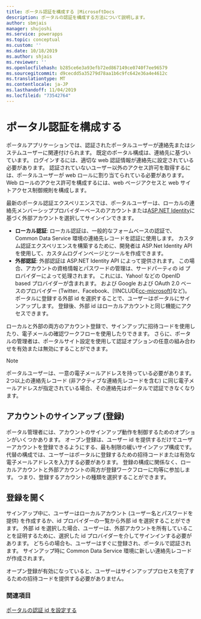 ```yaml
---
title: ポータル認証を構成する |MicrosoftDocs
description: ポータルの認証を構成する方法について説明します。
author: sbmjais
manager: shujoshi
ms.service: powerapps
ms.topic: conceptual
ms.custom: ''
ms.date: 10/18/2019
ms.author: shjais
ms.reviewer: ''
ms.openlocfilehash: b285ce6e3a93efb72ed867149ce0740f7ee96579
ms.sourcegitcommit: d9cecdd5a35279d78aa1b6c9fc642e36a4e4612c
ms.translationtype: MT
ms.contentlocale: ja-JP
ms.lasthandoff: 11/04/2019
ms.locfileid: "73542764"
---
```

# <a name="configure-portal-authentication"></a>ポータル認証を構成する

ポータルアプリケーションでは、認証されたポータルユーザーが連絡先またはシステムユーザーに関連付けられます。 既定のポータル構成は、連絡先に基づいています。 ログインするには、適切な web 認証情報が連絡先に設定されている必要があります。 認証されていないユーザー以外のアクセス許可を取得するには、ポータルユーザーが web ロールに割り当てられている必要があります。 Web ロールのアクセス許可を構成するには、web ページアクセスと web サイトアクセス制御規則を構成します。

最新のポータル認証エクスペリエンスでは、ポータルユーザーは、ローカルの連絡先メンバーシッププロバイダーベースのアカウントまたは[ASP.NET Identity](https://www.asp.net/identity)に基づく外部アカウントを選択してサインインできます。   

- **ローカル認証**: ローカル認証は、一般的なフォームベースの認証で、Common Data Service 環境の連絡先レコードを認証に使用します。 カスタム認証エクスペリエンスを構築するために、開発者は ASP.Net Identity API を使用して、カスタムログインページとツールを作成できます。
- **外部認証**: 外部認証は ASP.NET Identity API によって提供されます。 この場合、アカウントの資格情報とパスワードの管理は、サードパーティの id プロバイダーによって処理されます。 これには、Yahoo! などの OpenID based プロバイダーが含まれます。 および Google および OAuth 2.0 ベースのプロバイダー (Twitter、Facebook、[!INCLUDE[cc-microsoft](../../../includes/cc-microsoft.md)]など)。 ポータルに登録する外部 id を選択することで、ユーザーはポータルにサインアップします。 登録後、外部 id はローカルアカウントと同じ機能にアクセスできます。 

ローカルと外部の両方のアカウント登録で、サインアップに招待コードを使用したり、電子メールの確認ワークフローを使用したりできます。 さらに、ポータルの管理者は、ポータルサイト設定を使用して認証オプションの任意の組み合わせを有効または無効にすることができます。

> [!NOTE]
> ポータルユーザーは、一意の電子メールアドレスを持っている必要があります。 2つ以上の連絡先レコード (非アクティブな連絡先レコードを含む) に同じ電子メールアドレスが指定されている場合、その連絡先はポータルで認証できなくなります。

## <a name="account-sign-up-registration"></a>アカウントのサインアップ (登録)

ポータル管理者には、アカウントのサインアップ動作を制御するためのオプションがいくつかあります。 オープン登録は、ユーザー id を提供するだけでユーザーアカウントを登録できるようにする、最も制限の緩いサインアップ構成です。 代替の構成では、ユーザーはポータルに登録するための招待コードまたは有効な電子メールアドレスを入力する必要があります。 登録の構成に関係なく、ローカルアカウントと外部アカウントの両方が登録ワークフローに均等に参加します。 つまり、登録するアカウントの種類を選択することができます。

## <a name="open-registration"></a>登録を開く

サインアップ中に、ユーザーはローカルアカウント (ユーザー名とパスワードを提供) を作成するか、id プロバイダーの一覧から外部 id を選択することができます。 外部 id を選択した場合、ユーザーは、外部アカウントを所有していることを証明するために、選択した id プロバイダーを介してサインインする必要があります。 どちらの場合も、ユーザーはすぐに登録され、ポータルで認証されます。 サインアップ時に Common Data Service 環境に新しい連絡先レコードが作成されます。

オープン登録が有効になっていると、ユーザーはサインアッププロセスを完了するための招待コードを提供する必要がありません。

### <a name="see-also"></a>関連項目

[ポータルの認証 id を設定する](set-authentication-identity.md)  
